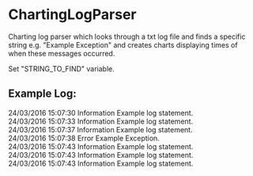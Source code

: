 # ChartingLogParser

Charting log parser which looks through a txt log file and finds a specific string e.g. "Example Exception" and creates charts displaying times of when these messages occurred.

Set "STRING_TO_FIND" variable.


Example Log:
-----------

24/03/2016 15:07:30	Information	Example log statement.<br/>
24/03/2016 15:07:33	Information	Example log statement.<br/>
24/03/2016 15:07:37	Information	Example log statement.<br/>
24/03/2016 15:07:38	Error	Example Exception.<br/>
24/03/2016 15:07:43	Information	Example log statement.<br/>
24/03/2016 15:07:43	Information	Example log statement.<br/>
24/03/2016 15:07:43	Information	Example log statement.<br/>
